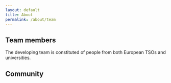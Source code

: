 ```yaml
---
layout: default
title: About
permalink: /about/team
---
```


## Team members
The developing team is constituted of people from both European TSOs and universities.

## Community
